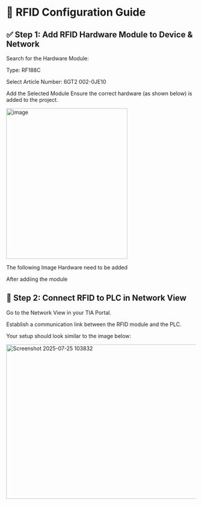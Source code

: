 # 📶 RFID Configuration Guide

## ✅ Step 1: Add RFID Hardware Module to Device & Network
Search for the Hardware Module:

Type: RF188C

Select Article Number: 6GT2 002-0JE10

Add the Selected Module
Ensure the correct hardware (as shown below) is added to the project.

<img width="322" height="400" alt="image" src="https://github.com/user-attachments/assets/f085e4a8-04d3-49f4-9d14-aa939ad5ba2c" />

The following Image Hardware need to be added

After addiing the module

## 🔌 Step 2: Connect RFID to PLC in Network View
Go to the Network View in your TIA Portal.

Establish a communication link between the RFID module and the PLC.

Your setup should look similar to the image below:

<img width="1202" height="410" alt="Screenshot 2025-07-25 103832" src="https://github.com/user-attachments/assets/7520dd17-9dfb-4475-a5f2-9b82431e1fd6" />




